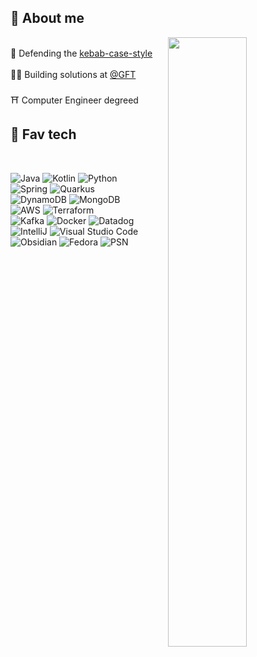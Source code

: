 ## 🥋 About me

<img align= "right" width="50%" src=coffee_mug.gif/>

<br/>🍢 Defending the [kebab-case-style](https://www.theserverside.com/definition/Kebab-case)<br/>
<br/>🥷🏻 Building solutions at [@GFT](https://www.gft.com/us/en)<br/>
<br/>⛩️ Computer Engineer degreed<br/>

## 💠 Fav tech

</br>

![Java](https://img.shields.io/badge/java-%23ED8B00.svg?style=for-the-badge&logo=openjdk&logoColor=white)
![Kotlin](https://img.shields.io/badge/kotlin-%237F52FF.svg?style=for-the-badge&logo=kotlin&logoColor=white)
![Python](https://img.shields.io/badge/python-3670A0?style=for-the-badge&logo=python&logoColor=ffdd54)
</br>
![Spring](https://img.shields.io/badge/Spring-6DB33F?style=for-the-badge&logo=spring&logoColor=white)
![Quarkus](https://img.shields.io/badge/quarkus-%234794EB.svg?style=for-the-badge&logo=quarkus&logoColor=white)
</br>
![DynamoDB](https://img.shields.io/badge/Amazon%20DynamoDB-4053D6?style=for-the-badge&logo=Amazon%20DynamoDB&logoColor=white)
![MongoDB](https://img.shields.io/badge/MongoDB-4EA94B?style=for-the-badge&logo=mongodb&logoColor=white)
</br>
![AWS](https://img.shields.io/badge/AWS%20-FF9900.svg?style=for-the-badge&logo=AWS-Lambda&logoColor=white)
![Terraform](https://img.shields.io/badge/terraform-%235835CC.svg?style=for-the-badge&logo=terraform&logoColor=white)
</br>
![Kafka](https://img.shields.io/badge/Apache%20Kafka-000?style=for-the-badge&logo=apachekafka)
![Docker](https://img.shields.io/badge/docker-%230db7ed.svg?style=for-the-badge&logo=docker&logoColor=white)
![Datadog](https://img.shields.io/badge/datadog-%23632CA6.svg?style=for-the-badge&logo=datadog&logoColor=white)
</br>
![IntelliJ](https://img.shields.io/badge/IntelliJ_IDEA-000000.svg?style=for-the-badge&logo=intellij-idea&logoColor=white)
![Visual Studio Code](https://img.shields.io/badge/Visual%20Studio%20Code-0078d7.svg?style=for-the-badge&logo=visual-studio-code&logoColor=white)
</br>
![Obsidian](https://img.shields.io/badge/Obsidian-%23483699.svg?style=for-the-badge&logo=obsidian&logoColor=white)
![Fedora](https://img.shields.io/badge/Fedora-294172?style=for-the-badge&logo=fedora&logoColor=white)
![PSN](https://img.shields.io/badge/PSN-%230070D1.svg?style=for-the-badge&logo=Playstation&logoColor=white)
